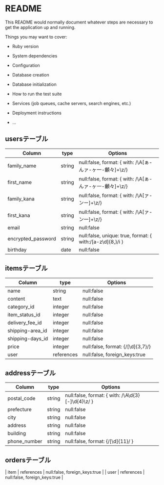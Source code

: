# README

This README would normally document whatever steps are necessary to get the
application up and running.

Things you may want to cover:

* Ruby version

* System dependencies

* Configuration

* Database creation

* Database initialization

* How to run the test suite

* Services (job queues, cache servers, search engines, etc.)

* Deployment instructions

* ...

## usersテーブル
|      Column      |   type   |                           Options                                |
| ---------------- | -------- | ---------------------------------------------------------------- |
|    family_name   |  string  |      null:false, format: { with: /\A[ぁ-んァ-ヶ一-龥々]+\z/}       |
|    first_name    |  string  |      null:false, format: { with: /\A[ぁ-んァ-ヶ一-龥々]+\z/}       |
|    family_kana   |  string  |            null:false, format: { with: /\A[ァ-ンー]+\z/}          |
|    first_kana    |  string  |            null:false, format: { with: /\A[ァ-ン一]+\z/}          |
|      email       |  string  |                           null:false                             |
|encrypted_password|  string  |   null:false, unique: true, format: { with:/[a-z\d]{8,}/i }      |
|     birthday     |   date   |                           null:false                             |

## itemsテーブル
|     Column     |     type     |                 Options             |
| -------------- | ------------ | ----------------------------------- |
|      name      |    string    |               null:false            |
|    content     |     text     |               null:false            |
|   category_id  |    integer   |               null:false            |
| item_status_id |    integer   |               null:false            |
| delivery_fee_id|    integer   |               null:false            |
|shipping-area_id|    integer   |               null:false            |
|shipping-days_id|    integer   |               null:false            |
|     price      |    integer   |  null:false, format: {/[\d]{3,7}/}  |
|      user      |  references  |      null:false, foreign_keys:true  |

## addressテーブル
|    Column    |     type     |                     Options                           |
| ------------ | ------------ | ----------------------------------------------------- |
|  postal_code |    string    |    null:false, format: { with: /\A\d{3}[-]\d{4}\z/ }  |
|  prefecture  |    string    |                     null:false                        |
|     city     |    string    |                     null:false                        |
|    address   |    string    |                     null:false                        |
|   building   |    string    |                     null:false                        |
| phone_number |    string    |            null:false, format: {/[\d]{11}/ }          |

## ordersテーブル
|     item     |  references  |            null:false, foreign_keys:true              |
|     user     |  references  |            null:false, foreign_keys:true              | 
